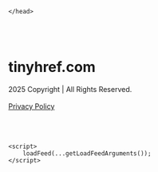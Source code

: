 <!DOCTYPE html>
<html data-adblockkey="MFwwDQYJKoZIhvcNAQEBBQADSwAwSAJBALquDFETXRn0Hr05fUP7EJT77xYnPmRbpMy4vk8KYiHnkNpednjOANJcaXDXcKQJN0nXKZJL7TciJD8AoHXK158CAwEAAQ==_DJSHUAqwp6s4HvZ4Pq79CQ2ssXUttCKdicV1+ZhfLc9a/8mDANftmU09ShAYXdLv06TqHpDbekb4hevyxQXa5g==" xmlns="http://www.w3.org/1999/xhtml" lang="en">
<head>
    <meta http-equiv="Content-Type" content="text/html; charset=utf-8"/>
    <meta name="viewport" content="width=device-width, initial-scale=1, shrink-to-fit=no"/>
    <title>tinyhref.com</title>
    <style media="screen">
.asset_star0 {
	background: url('//d38psrni17bvxu.cloudfront.net/themes/assets/star0.gif') no-repeat center;
	width: 13px;
	height: 12px;
	display: inline-block;
}

.asset_star1 {
	background: url('//d38psrni17bvxu.cloudfront.net/themes/assets/star1.gif') no-repeat center;
	width: 13px;
	height: 12px;
	display: inline-block;
}

.asset_starH {
	background: url('//d38psrni17bvxu.cloudfront.net/themes/assets/starH.gif') no-repeat center;
	width: 13px;
	height: 12px;
	display: inline-block;
}

.sitelink {
	padding-right: 16px;
}

.sellerRatings a:link,
.sellerRatings a:visited,
.sellerRatings a:hover,
.sellerRatings a:active {
	text-decoration: none;
	cursor: text;
}

.sellerRatings {
	margin:0 0 3px 20px;
}

.sitelinkHolder {
	margin:-15px 0 15px 35px;
}

#ajaxloaderHolder {
	display: block;
	width: 24px;
	height: 24px;
	background: #fff;
	padding: 8px 0 0 8px;
	margin:10px auto;
	-webkit-border-radius: 4px;
	-moz-border-radius: 4px;
	border-radius: 4px;
}</style>    <style media="screen">
* {
    margin:0;padding:0
}

body {
    background:#101c36;
    font-family: sans-serif;
    text-align: center;
    font-size:1rem;
}

.header {
    padding:1rem 1rem 0;
    overflow:hidden;
}

h1 {
    color:#848484;
    font-size:1.5rem;
}

.header-text-color:visited,
.header-text-color:link,
.header-text-color {
    color:#848484;
}

.comp-is-parked {
  margin: 4px 0 2px;
}

.comp-sponsored {
  text-align: left;
  margin: 0 0 -1.8rem 4px;
}

.wrapper1 {
    margin:1rem;
}

.wrapper2 {
    background:url('//d38psrni17bvxu.cloudfront.net/themes/cleanPeppermintBlack_657d9013/img/bottom.png') no-repeat center bottom;
    padding-bottom:140px;
}

.wrapper3 {
    background:#fff;
    max-width:300px;
    margin:0 auto 1rem;
    padding-top:1px;
    padding-bottom:1px;
}

.onDesktop {
    display:none;
}

.tcHolder {
    padding-top: 2rem;
}

.adsHolder {
    margin: 1rem 0;
    padding-top: 2rem;
    overflow:hidden;
}

.footer {
    color:#626574;
    padding:2rem 1rem;
    font-size:.8rem;
    margin:0 auto;
    max-width:440px;
}

.footer a:link,
.footer a:visited {
    color:#626574;
}

.sale_link_bold a,
.sale_link,
.sale_link a {
    color:#626574 !important;
}

.searchHolder {
    padding:1px 0 1px 1px;
    margin:1rem auto;
    width: 95%;
    max-width: 500px;
}

@media screen and (min-width:600px) {

    .comp-is-parked,
    .comp-sponsored {
      color: #848484;
    }

    .comp-sponsored {
      margin-left: 0;
    }

    .wrapper1 {
        max-width:1500px;
        margin-left:auto;
        margin-right:auto;
    }

    .wrapper2 {
        background:url('//d38psrni17bvxu.cloudfront.net/themes/cleanPeppermintBlack_657d9013/img/arrows.png') no-repeat center top;
        padding-bottom:0;
        min-height:600px;
    }

    .wrapper3 {
        max-width:530px;
        background:none;
    }
}
</style>    <style media="screen">
.fallback-term-holder {
    display: inline-grid;
    grid-template-columns: 1fr;
    width: 100%;
    padding-top: 50px;
}

.fallback-term-link {
    grid-column: 1 / span 1; align-self: center;
    padding: 50px 13px 50px 13px; border-radius: 25px;
    border: 5px solid #ffffff; margin-bottom: 20px;
    background-color: rgb(17, 38, 77);
    text-decoration-line: none;
    font-size: 18px;
    font-weight: 700;
    color: #ffffff;
    text-align: left;
}

.fallback-arrow {
    float: right;
    width: 24px;
    height: 24px;
    background-image: url('data:image/svg+xml;base64,PHN2ZyBmaWxsPScjRDdEN0Q3JyBzdHlsZT0iZmxvYXQ6IHJpZ2h0IiB4bWxucz0iaHR0cDovL3d3dy53My5vcmcvMjAwMC9zdmciIGhlaWdodD0iMjQiIHZpZXdCb3g9IjAgMCAyNCAyNCIgd2lkdGg9IjI0Ij48cGF0aCBkPSJNMCAwaDI0djI0SDB6IiBmaWxsPSJub25lIi8+PHBhdGggZD0iTTUuODggNC4xMkwxMy43NiAxMmwtNy44OCA3Ljg4TDggMjJsMTAtMTBMOCAyeiIvPjwvc3ZnPg==');
}</style>
    
    </head>

<body id="afd"><div id="plBanner"><script id="parklogic" type="text/javascript" src="https://parking3.parklogic.com/page/enhance.js?pcId=12&pId=1129&domain=tinyhref.com" async></script></div>

<div class="wrapper1">
        <div class="wrapper2">
        <div class="wrapper3">
            <br/>
        <script async src="https://euob.youseasky.com/sxp/i/224f85302aa2b6ec30aac9a85da2cbf9.js" data-ch="AdsDeli - domain - landingpage" data-uvid="4af44abaad910da6a79492c532e5e9ae5e0bdc21" class="ct_clicktrue_80705" data-jsonp="onCheqResponse"></script>
    <noscript>
        <iframe src="https://obseu.youseasky.com/ns/224f85302aa2b6ec30aac9a85da2cbf9.html?ch=AdsDeli%20-%20domain%20-%20landingpage"
                width="0" height="0" style="display:none"></iframe>
    </noscript>
<br/>
<div class="header" id="domainname">
        <h1>tinyhref.com</h1>
    </div>
                        <div class="tcHolder">
                <div id="tc"></div>
            </div>
        </div>
    </div>
            <div class="footer">
            2025 Copyright | All Rights Reserved.
<br/><br/>
<a href="javascript:void(0);" onClick="window.open('/privacy.html', 'privacy-policy', 'width=890,height=330,left=200,top=200,menubar=no,status=yes,toolbar=no').focus()" class="privacy-policy">
    Privacy Policy
</a>
<br/><br/>
<br/><br/>
    </div>
</div>

<script type="text/javascript" language="JavaScript">
    var tcblock = {
        // Required and steady
        'container': 'tc',
        'type': 'relatedsearch',
        'colorBackground': 'transparent',
        
        'number': 3,
        
        // Font-Sizes and Line-Heights
        'fontSizeAttribution': 14,
        'fontSizeTitle': 24,
        'lineHeightTitle': 34,
        // Colors
        'colorAttribution': '#aaa',
        'colorTitleLink': '#0277bd',
        // Alphabetically
        'horizontalAlignment': 'center',
        'noTitleUnderline': false,
        'rolloverLinkColor': '#01579b',
        'verticalSpacing': 10
    };
    var searchboxBlock = {
        'container': 'search',
        'type': 'searchbox',
        'fontSizeSearchInput': 12,
        'hideSearchInputBorder': false,
        'hideSearchButtonBorder': true,
        'fontSizeSearchButton': 13,
        'colorBackground': 'transparent',
        'colorSearchButton': '#0b3279',
        'colorSearchButtonText': '#fff'
    };
    </script>
<script type="text/javascript">let isAdult=false;         let containerNames=[];         let uniqueTrackingID='MTc1ODgwOTk1NS4yOTU0OmZmNmEwZDBlNTQ2MjUxZDdkY2Y1M2UyZDhjOWU3MjM5NzY0NDllNjFiMTYwZGVmODExODljNWM4YjIwZTQxMjA6NjhkNTRmNjM0ODFmYw==';         let search='';         let themedata='eyJhbGciOiJBMTI4S1ciLCJlbmMiOiJBMTI4Q0JDLUhTMjU2In0.kP4WdVIlnexbpYj7hDhWFNo_vXR_G84bw5BKayVjEpvG3ndB0g4JvQ.QsBOQVdRkAb63jEbrL3MrQ.K9_99sec8O2Ob0n9jYFqXS0aM7qNJ00-ILrGDms52WnzhwTBpDbRg3BWRZL2Cg_sOQYApYLNcU6m_7CNAQS4Gq1DCqLie01M8FAL7BF6ojWjMKtSutWgO6mMCl57xYtk2UbIWC2mI-FATCqvJ51qdAdkrJ4GKuoGQ69VwN-J8GBu4b68MX9EuyjJWnkoemjWUPBAOej5lR86hFxZtuaycORHI0Yzs8KmGDIy-Qe6Zau3JfGM2sgZWQ2qOeoMPAKcX6xntOPvRNgr2vny3Jq4CHWfWJI8s3eqn0nz1UJ0IVlEJ_ttadWsy_1LDYhoe6jJAKJpuyxxTAW6kTWFrvVOFXQJpcwG7iXfCc0jMGkFM5xAvikG1abZ4t4W5_qlK02M9cgYvXcsv97ijASvP3Nncr-5W79A6GYetmBVl4IQ5nIz4g2knjYYBQxr-5YCeV-qexHBz4qvpWA9JXHxvOHG-iOQ7LuW4n6GHz7Auj2xAo4lMwWNwHC-KH6Qg4QHyjQ_Z2ISFLyr-DUjpVDswrekfk0uKnR2lTCzV7tHJ9A3l_zzuI8stXznJOxfpxqSc6YSsxFpEy2gmXTbWlW_n6lbP9izVqMU6Envz0iXn5hXunSYLUyw3iS6JQ0mYvFZyl53.Cmu8PLA2x8J5hFNHQsUgrw';         let domain='tinyhref.com';         let scriptPath='';         let adtest='off';if(top.location!==location) { top.location.href=location.protocol + '//' + location.host + location.pathname + (location.search ? location.search + '&' : '?') + '_xafvr=Y2Y0ZWViNmZjYTkxZjQ1MGMxNGEwM2Y0YzM0YWRjMjRmNGRhYzY4OSw2OGQ1NGY2MzRkYjQ5'; }let pageLoadedCallbackTriggered = false;let fallbackTriggered = false;let formerCalledArguments = false;let pageOptions = {'pubId': 'dp-teaminternet01','resultsPageBaseUrl': '//' + location.host + '/?ts=','fontFamily': 'arial','optimizeTerms': true,'maxTermLength': 40,'adtest': true,'clicktrackUrl': '//' + location.host + '/munin/a/tr/click?','attributionText': 'Ads','colorAttribution': '#b7b7b7','fontSizeAttribution': 16,'attributionBold': false,'rolloverLinkBold': false,'fontFamilyAttribution': 'arial','adLoadedCallback': function(containerName, adsLoaded, isExperimentVariant, callbackOptions) {let data = {containerName: containerName,adsLoaded: adsLoaded,isExperimentVariant: isExperimentVariant,callbackOptions: callbackOptions,terms: pageOptions.terms};if (!adsLoaded || (containerName in containerNames)) {ajaxQuery(scriptPath + "/munin/a/tr/adloaded"+ "?toggle=adloaded"+ "&uid=" + encodeURIComponent(uniqueTrackingID)+ "&domain=" + encodeURIComponent(domain)+ "&data=" + encodeURIComponent(JSON.stringify(data)));}},'pageLoadedCallback': function (requestAccepted, status) {document.body.style.visibility = 'visible';pageLoadedCallbackTriggered = true;if ((status.faillisted === true || status.faillisted == "true" || status.blocked === true || status.blocked == "true" ) && status.error_code != 25) {ajaxQuery(scriptPath + "/munin/a/tr/block?domain=" + encodeURIComponent(domain) + "&caf=1&toggle=block&reason=other&uid=" + encodeURIComponent(uniqueTrackingID));}if (status.errorcode && !status.error_code) {status.error_code = status.errorcode;}if (status.error_code) {ajaxQuery(scriptPath + "/munin/a/tr/errorcode?domain=" + encodeURIComponent(domain) + "&caf=1&toggle=errorcode&code=" + encodeURIComponent(status.error_code) + "&uid=" + encodeURIComponent(uniqueTrackingID));if ([18, 19].indexOf(parseInt(status.error_code)) != -1 && fallbackTriggered == false) {fallbackTriggered = true;if (typeof loadFeed === "function") {window.location.href = '//' + location.host;}}if (status.error_code == 20) {window.location.replace("//dp.g.doubleclick.net/apps/domainpark/domainpark.cgi?client=" + encodeURIComponent((pageOptions.pubid.match(/^ca-/i) ? "" : "ca-") + pageOptions.pubid) + "&domain_name=" + encodeURIComponent(domain) + "&output=html&drid=" + encodeURIComponent(pageOptions.domainRegistrant));}}if (status.needsreview === true || status.needsreview == "true") {ajaxQuery(scriptPath + "/munin/a/tr/needsreview?domain=" + encodeURIComponent(domain) + "&caf=1&toggle=needsreview&uid=" + encodeURIComponent(uniqueTrackingID));}if ((status.adult === true || status.adult == "true") && !isAdult) {ajaxQuery(scriptPath + "/munin/a/tr/adult?domain=" + encodeURIComponent(domain) + "&caf=1&toggle=adult&uid=" + encodeURIComponent(uniqueTrackingID));} else if ((status.adult === false || status.adult == "false") && isAdult) {ajaxQuery(scriptPath + "/munin/a/tr/nonadult?domain=" + encodeURIComponent(domain) + "&caf=1&toggle=nonadult&uid=" + encodeURIComponent(uniqueTrackingID));}if (requestAccepted) {if (status.feed) {ajaxQuery(scriptPath + "/munin/a/tr/feed?domain=" + encodeURIComponent(domain) + "&caf=1&toggle=feed&feed=" + encodeURIComponent(status.feed) + "&uid=" + encodeURIComponent(uniqueTrackingID));}if (status.error_code) {ajaxQuery(scriptPath + "/munin/a/tr/answercheck/error?domain=" + encodeURIComponent(domain) + "&caf=1&toggle=answercheck&answer=error_" + encodeURIComponent(status.error_code) + "&uid=" + encodeURIComponent(uniqueTrackingID));} else {ajaxQuery(scriptPath + "/munin/a/tr/answercheck/yes?domain=" + encodeURIComponent(domain) + "&caf=1&toggle=answercheck&answer=yes&uid=" + encodeURIComponent(uniqueTrackingID));}} else {ajaxQuery(scriptPath + "/munin/a/tr/answercheck/reject?domain=" + encodeURIComponent(domain) + "&caf=1&toggle=answercheck&answer=rejected&uid=" + encodeURIComponent(uniqueTrackingID));}}};let x = function (obj1, obj2) {if (typeof obj1 != "object")obj1 = {};for (let key in obj2)obj1[key] = obj2[key];return obj1;};function getXMLhttp() {let xmlHttp = null;try {xmlHttp = new XMLHttpRequest();} catch (e) {try {xmlHttp = new ActiveXObject("Msxml2.XMLHTTP");} catch (ex) {try {xmlHttp = new ActiveXObject("Microsoft.XMLHTTP");} catch (exc) {}}}return xmlHttp;}function ajaxQuery(url) {if (adtest == 'on') return false;xmlHttp = getXMLhttp();if (!xmlHttp) return ajaxBackfill(url);xmlHttp.open("GET", url, false);return xmlHttp.send(null);}function ajaxBackfill(url) {if (adtest == 'on') return false;if (url.indexOf("&toggle=browserjs") > -1) return false;try {let img = document.createElement('img');img.style.visibility = 'hidden';img.style.width = '1px';img.style.height = '1px';img.src = url + "&_t=" + new Date().getTime();document.body.appendChild(img);} catch (e) {}}ajaxQuery(scriptPath + "/munin/a/tr/browserjs?domain=" + encodeURIComponent(domain) + "&toggle=browserjs&uid=" + encodeURIComponent(uniqueTrackingID));x(pageOptions, {resultsPageBaseUrl: '//tinyhref.com/?ts=eyJhbGciOiJBMTI4S1ciLCJlbmMiOiJBMTI4Q0JDLUhTMjU2In0.kP4WdVIlnexbpYj7hDhWFNo_vXR_G84bw5BKayVjEpvG3ndB0g4JvQ.QsBOQVdRkAb63jEbrL3MrQ.K9_99sec8O2Ob0n9jYFqXS0aM7qNJ00-ILrGDms52WnzhwTBpDbRg3BWRZL2Cg_sOQYApYLNcU6m_7CNAQS4Gq1DCqLie01M8FAL7BF6ojWjMKtSutWgO6mMCl57xYtk2UbIWC2mI-FATCqvJ51qdAdkrJ4GKuoGQ69VwN-J8GBu4b68MX9EuyjJWnkoemjWUPBAOej5lR86hFxZtuaycORHI0Yzs8KmGDIy-Qe6Zau3JfGM2sgZWQ2qOeoMPAKcX6xntOPvRNgr2vny3Jq4CHWfWJI8s3eqn0nz1UJ0IVlEJ_ttadWsy_1LDYhoe6jJAKJpuyxxTAW6kTWFrvVOFXQJpcwG7iXfCc0jMGkFM5xAvikG1abZ4t4W5_qlK02M9cgYvXcsv97ijASvP3Nncr-5W79A6GYetmBVl4IQ5nIz4g2knjYYBQxr-5YCeV-qexHBz4qvpWA9JXHxvOHG-iOQ7LuW4n6GHz7Auj2xAo4lMwWNwHC-KH6Qg4QHyjQ_Z2ISFLyr-DUjpVDswrekfk0uKnR2lTCzV7tHJ9A3l_zzuI8stXznJOxfpxqSc6YSsxFpEy2gmXTbWlW_n6lbP9izVqMU6Envz0iXn5hXunSYLUyw3iS6JQ0mYvFZyl53.Cmu8PLA2x8J5hFNHQsUgrw',hl: 'en',kw: '',terms: '',uiOptimize: true, channel: 'bucket007,bucket102,bucket077', pubId: 'dp-teaminternet09_3ph',adtest: 'off',personalizedAds: false,clicktrackUrl: 'https://tinyhref.com/munin/a/tr/click' + '?click=caf' + '&domain=tinyhref.com&uid=MTc1ODgwOTk1NS4yOTU0OmZmNmEwZDBlNTQ2MjUxZDdkY2Y1M2UyZDhjOWU3MjM5NzY0NDllNjFiMTYwZGVmODExODljNWM4YjIwZTQxMjA6NjhkNTRmNjM0ODFmYw%3D%3D&ts=eyJhbGciOiJBMTI4S1ciLCJlbmMiOiJBMTI4Q0JDLUhTMjU2In0.kP4WdVIlnexbpYj7hDhWFNo_vXR_G84bw5BKayVjEpvG3ndB0g4JvQ.QsBOQVdRkAb63jEbrL3MrQ.K9_99sec8O2Ob0n9jYFqXS0aM7qNJ00-ILrGDms52WnzhwTBpDbRg3BWRZL2Cg_sOQYApYLNcU6m_7CNAQS4Gq1DCqLie01M8FAL7BF6ojWjMKtSutWgO6mMCl57xYtk2UbIWC2mI-FATCqvJ51qdAdkrJ4GKuoGQ69VwN-J8GBu4b68MX9EuyjJWnkoemjWUPBAOej5lR86hFxZtuaycORHI0Yzs8KmGDIy-Qe6Zau3JfGM2sgZWQ2qOeoMPAKcX6xntOPvRNgr2vny3Jq4CHWfWJI8s3eqn0nz1UJ0IVlEJ_ttadWsy_1LDYhoe6jJAKJpuyxxTAW6kTWFrvVOFXQJpcwG7iXfCc0jMGkFM5xAvikG1abZ4t4W5_qlK02M9cgYvXcsv97ijASvP3Nncr-5W79A6GYetmBVl4IQ5nIz4g2knjYYBQxr-5YCeV-qexHBz4qvpWA9JXHxvOHG-iOQ7LuW4n6GHz7Auj2xAo4lMwWNwHC-KH6Qg4QHyjQ_Z2ISFLyr-DUjpVDswrekfk0uKnR2lTCzV7tHJ9A3l_zzuI8stXznJOxfpxqSc6YSsxFpEy2gmXTbWlW_n6lbP9izVqMU6Envz0iXn5hXunSYLUyw3iS6JQ0mYvFZyl53.Cmu8PLA2x8J5hFNHQsUgrw&adtest=off' });x(pageOptions, [] );x(pageOptions, { domainRegistrant:'as-drid-2204919519437054' } );function loadFeed() {let s = document.createElement('script');let blurredTerms = document.getElementById('blurred-terms');if (blurredTerms !== null) {blurredTerms.style.display = "none";}s.src = '//www.google.com/adsense/domains/caf.js?abp=1&adsdeli=true';document.body.appendChild(s);let a = Array.prototype.slice.call(arguments);s.onload = function () {let c = google.ads.domains.Caf;switch (a.length) {case 1:return new c(a[0]);case 2:return new c(a[0], a[1]);case 3:return new c(a[0], a[1], a[2]);case 4:return new c(a[0], a[1], a[2], a[3]);case 5:return new c(a[0], a[1], a[2], a[3], a[4]);}return c.apply(null, a);};}</script>
<script type="text/javascript">
var ls = function(xhr, token) {
    xhr.onreadystatechange = function () {
        if (xhr.readyState === XMLHttpRequest.DONE) {
            if (xhr.status >= 200 && xhr.status <= 400) {
                if (xhr.responseText.trim() === '') {
                    return;
                }
    
                console.log(JSON.parse(xhr.responseText))
            } else {
                console.log('There was a problem with the request.');
            }
        }
    }
    
    xhr.open('GET', '/munin/a/l' + 's?t=68d54f63&token=' + encodeURI(token), true);
    xhr.send();
};
ls(new XMLHttpRequest(), '4af44abaad910da6a79492c532e5e9ae5e0bdc21');
if (typeof window.chronosfailed === 'function') { window.chronosfailed(); }
</script>

<script type='text/javascript'>x(pageOptions, { "styleId":5837883959});</script>
<script>
    function getLoadFeedArguments() {
        let arguments = [
            pageOptions
        ];

        let possibleArguments = ['adblock', 'adblock1', 'adblock2', 'tcblock', 'searchboxBlock', 'rtblock', 'rsblock', 'searchblock'];
        for (let i = 0; i < possibleArguments.length; i++) {
            if (typeof this[possibleArguments[i]] !== 'undefined') {
                arguments.push(this[possibleArguments[i]]);
            }
        }

        return arguments;
    }
</script>

    <script>
        loadFeed(...getLoadFeedArguments());
    </script>
</body>
</html>
